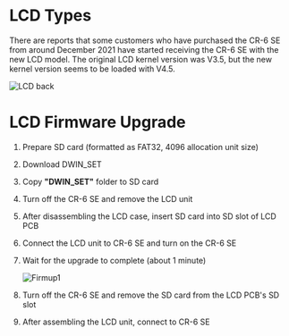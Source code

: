 # LCD Types

There are reports that some customers who have purchased the CR-6 SE from around December 2021 have started receiving the CR-6 SE with the new LCD model. The original LCD kernel version was V3.5, but the new kernel version seems to be loaded with V4.5.

![LCD back](https://user-images.githubusercontent.com/96027590/168724343-7defeb96-6442-48ce-9b03-13182cb56a24.jpg)

# LCD Firmware Upgrade

1. Prepare SD card (formatted as FAT32, 4096 allocation unit size)
2. Download DWIN_SET
3. Copy **"DWIN_SET"** folder to SD card
4. Turn off the CR-6 SE and remove the LCD unit
5. After disassembling the LCD case, insert SD card into SD slot of LCD PCB
6. Connect the LCD unit to CR-6 SE and turn on the CR-6 SE
7. Wait for the upgrade to complete (about 1 minute)

   ![Firmup1](https://user-images.githubusercontent.com/96027590/168723124-66e82569-756f-46bb-851d-2cc61d749fb7.jpg)

8. Turn off the CR-6 SE and remove the SD card from the LCD PCB's SD slot
9. After assembling the LCD unit, connect to CR-6 SE
